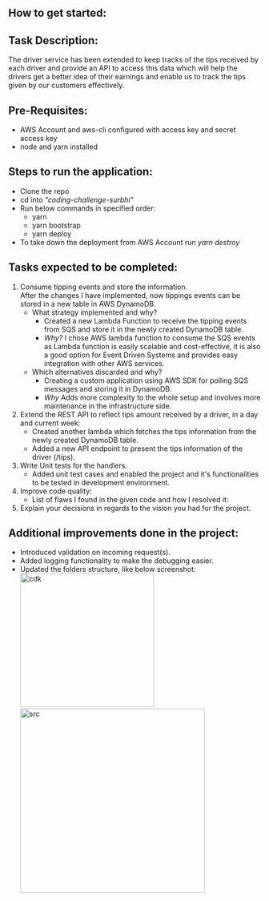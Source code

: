 ## How to get started:

## Task Description:

The driver service has been extended to keep tracks of the tips received by each driver and provide an API to access this data which will help the drivers get a better idea of their earnings and enable us to track the tips given by our customers effectively.

## Pre-Requisites:

- AWS Account and aws-cli configured with access key and secret access key
- node and yarn installed

## Steps to run the application:

- Clone the repo
- cd into _*"coding-challenge-surbhi"*_
- Run below commands in specified order:
  - yarn
  - yarn bootstrap
  - yarn deploy
- To take down the deployment from AWS Account run _*yarn destroy*_

## Tasks expected to be completed:

1. Consume tipping events and store the information. <br>
   After the changes I have implemented, now tippings events can be stored in a new table in AWS DynamoDB.
   - What strategy implemented and why?<br>
     - Created a new Lambda Function to receive the tipping events from SQS and store it in the newly created DynamoDB table.
     - _Why?_ I chose AWS lambda function to consume the SQS events as Lambda function is easily scalable and cost-effective, it is also a good option for Event Driven Systems and provides easy integration with other AWS services.
   - Which alternatives discarded and why?
     - Creating a custom application using AWS SDK for polling SQS messages and storing it in DynamoDB.
     - _Why_ Adds more complexity to the whole setup and involves more maintenance in the infrastructure side.
2. Extend the REST API to reflect tips amount received by a driver, in a day and current week:
   - Created another lambda which fetches the tips information from the newly created DynamoDB table.
   - Added a new API endpoint to present the tips information of the driver (/tips).
3. Write Unit tests for the handlers.
   - Added unit test cases and enabled the project and it's functionalities to be tested in development environment.
4. Improve code quality:
   - List of flaws I found in the given code and how I resolved it:
5. Explain your decisions in regards to the vision you had for the project.

## Additional improvements done in the project:

- Introduced validation on incoming request(s).
- Added logging functionality to make the debugging easier.
- Updated the folders structure, like below screenshot: <br>
  <img width="267" alt="cdk" src="https://user-images.githubusercontent.com/25278823/227360530-d7031373-2b1b-4bb7-94b1-14e17930e645.png"> <br>
  <img width="368" alt="src" src="https://user-images.githubusercontent.com/25278823/227382762-d366c153-15e1-4a14-845f-59d89572f347.png">
